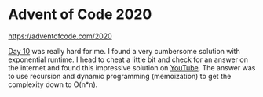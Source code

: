 # Advent of Code 2020

https://adventofcode.com/2020

[Day 10](https://adventofcode.com/2020/day/10) was really hard for me.
I found a very cumbersome solution with exponential runtime.
I head to cheat a little bit and check for an answer on the internet and found
this impressive solution on  [YouTube](https://www.youtube.com/watch?v=cE88K2kFZn0).
The answer was to use recursion and dynamic programming (memoization) to get the
complexity down to O(n*n).
